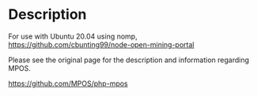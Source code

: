 Description
===========
For use with Ubuntu 20.04 using nomp, https://github.com/cbunting99/node-open-mining-portal

Please see the original page for the description and information regarding MPOS. 

https://github.com/MPOS/php-mpos
